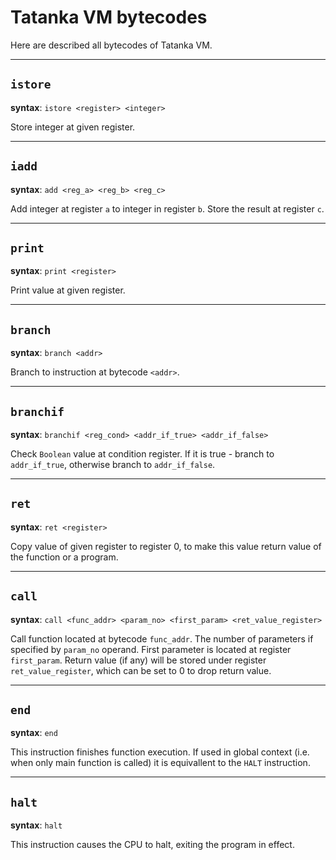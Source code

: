 # Tatanka VM bytecodes

Here are described all bytecodes of Tatanka VM.

----

## `istore`

**syntax**: `istore <register> <integer>`

Store integer at given register.


----

## `iadd`

**syntax**: `add <reg_a> <reg_b> <reg_c>`

Add integer at register `a` to integer in register `b`.
Store the result at register `c`.


----

## `print`

**syntax**: `print <register>`

Print value at given register.


----

## `branch`

**syntax**: `branch <addr>`

Branch to instruction at bytecode `<addr>`.


----

## `branchif`

**syntax**: `branchif <reg_cond> <addr_if_true> <addr_if_false>`

Check `Boolean` value at condition register.
If it is true - branch to `addr_if_true`, otherwise branch to `addr_if_false`.


----

## `ret`

**syntax**: `ret <register>`

Copy value of given register to register 0, to make this value return value of the function or
a program.


----

## `call`

**syntax**: `call <func_addr> <param_no> <first_param> <ret_value_register>`

Call function located at bytecode `func_addr`.
The number of parameters if specified by `param_no` operand.
First parameter is located at register `first_param`.
Return value (if any) will be stored under register `ret_value_register`, which can be set to 0 to
drop return value.


----

## `end`

**syntax**: `end`

This instruction finishes function execution.
If used in global context (i.e. when only main function is called) it is equivallent to the `HALT` instruction.


----

## `halt`

**syntax**: `halt`

This instruction causes the CPU to halt, exiting the program in effect.

